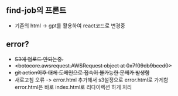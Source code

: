 ## find-job의 프론트

 -  기존의 html -> gpt를 활용하여 react코드로 변경중 


## error?
 - ~~S3에 업로드 안되는중.~~
 - ~~<botocore.awsrequest.AWSRequest object at 0x7f09db9bced0>~~ 
 - ~~git action이후 대체 도메인으로 접속이 불가능한 문제가 발생함~~
 - 새로고침 오류 -> error.html 추가해서 s3설정으로 error.html로 가게함 error.html은 바로 index.html로 리다이렉션 하게 처리